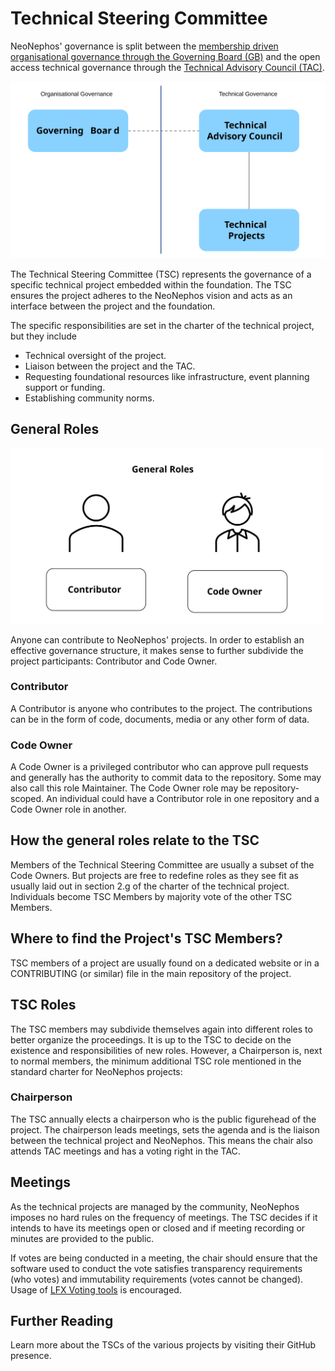 # Technical Steering Committee

NeoNephos' governance is split between the [membership driven organisational governance through the Governing Board (GB)](../governing_board/governing_board_introduction.md)
and the open access technical governance through the [Technical Advisory Council (TAC)](../technical_advisory_council/technical_advisory_council_introduction.md).

<img src="../assets/governance_at_a_glance.svg" alt="Governance Schematic" width="700" />

The Technical Steering Committee (TSC) represents the governance of a specific technical project embedded within the foundation. The TSC ensures the project adheres to the NeoNephos vision and acts as an interface between the project and the foundation.

The specific responsibilities are set in the charter of the technical project, but they include

- Technical oversight of the project.
- Liaison between the project and the TAC.
- Requesting foundational resources like infrastructure, event planning support or funding.
- Establishing community norms.

## General Roles

<img src="../assets/tsc_general_roles.svg" alt="TSC General Roles Schematic" width="500" />

Anyone can contribute to NeoNephos' projects. In order to establish an effective governance structure, it makes sense to further subdivide the project participants: Contributor and Code Owner.

### Contributor

A Contributor is anyone who contributes to the project. The contributions can be in the form of code, documents, media or any other form of data.

### Code Owner

A Code Owner is a privileged contributor who can approve pull requests and generally has the authority to commit data to the repository. Some may also call this role Maintainer. The Code Owner role may be repository-scoped.
An individual could have a Contributor role in one repository and a Code Owner role in another.

## How the general roles relate to the TSC

Members of the Technical Steering Committee are usually a subset of the Code Owners. But projects are free to redefine roles as they see fit as usually laid out in section 2.g of the charter of the technical project. Individuals become TSC Members by majority vote of the other TSC Members.

## Where to find the Project's TSC Members?

TSC members of a project are usually found on a dedicated website or in a CONTRIBUTING (or similar) file in the main repository of the project.

## TSC Roles

The TSC members may subdivide themselves again into different roles to better organize the proceedings. It is up to the TSC to decide on the existence and responsibilities of new roles.
However, a Chairperson is, next to normal members, the minimum additional TSC role mentioned in the standard charter for NeoNephos projects:

### Chairperson

The TSC annually elects a chairperson who is the public figurehead of the project. The chairperson leads meetings, sets the agenda and is the liaison between the technical project and NeoNephos. This means the chair also attends TAC meetings and has a voting right in the TAC.

## Meetings

As the technical projects are managed by the community, NeoNephos imposes no hard rules on the frequency of meetings. The TSC decides if it intends to have its meetings open or closed and if meeting recording or minutes are provided to the public.

If votes are being conducted in a meeting, the chair should ensure that the software used to conduct the vote satisfies transparency requirements (who votes) and immutability requirements (votes cannot be changed). Usage of [LFX Voting tools](https://docs.linuxfoundation.org/lfx/project-control-center/v2-latest-version/collaborations/voting) is encouraged.

## Further Reading

Learn more about the TSCs of the various projects by visiting their GitHub presence.
